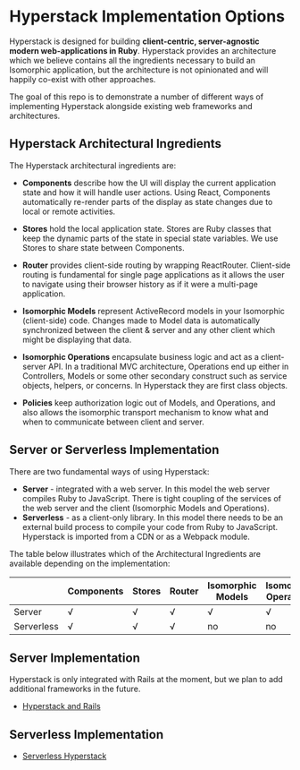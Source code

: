 # Hyperstack Implementation Options

Hyperstack is designed for building  **client-centric, server-agnostic modern web-applications in Ruby**. Hyperstack provides an architecture which we believe contains all the ingredients necessary to build an Isomorphic application, but the architecture is not opinionated and will happily co-exist with other approaches.

The goal of this repo is to demonstrate a number of different ways of implementing Hyperstack alongside existing web frameworks and architectures.  

## Hyperstack Architectural Ingredients

The Hyperstack architectural ingredients are:

+ **Components** describe how the UI will display the current application state and how it will handle user actions. Using React, Components automatically re-render parts of the display as state changes due to local or remote activities.

+ **Stores** hold the local application state. Stores are Ruby classes that keep the dynamic parts of the state in special state variables. We use Stores to share state between Components.

+ **Router** provides client-side routing by wrapping ReactRouter. Client-side routing is fundamental for single page applications as it allows the user to navigate using their browser history as if it were a multi-page application.

+ **Isomorphic Models** represent ActiveRecord models in your Isomorphic (client-side) code. Changes made to Model data is automatically synchronized between the client & server and any other client which might be displaying that data.  

+ **Isomorphic Operations** encapsulate business logic and act as a client-server API. In a traditional MVC architecture, Operations end up either in Controllers, Models or some other secondary construct such as service objects, helpers, or concerns. In Hyperstack they are first class objects.

+ **Policies** keep authorization logic out of Models, and Operations, and also allows the isomorphic transport mechanism to know what and when to communicate between client and server.

## Server or Serverless Implementation

There are two fundamental ways of using Hyperstack:

+ **Server** - integrated with a web server. In this model the web server compiles Ruby to JavaScript. There is tight coupling of the services of the web server and the client (Isomorphic Models and Operations).
+ **Serverless** - as a client-only library. In this model there needs to be an external build process to compile your code from Ruby to JavaScript. Hyperstack is imported from a CDN or as a Webpack module.

The table below illustrates which of the Architectural Ingredients are available depending on the implementation:

|   	      |Components|Stores|Router|Isomorphic Models|Isomorphic Operations|Policies|
|---	      |---	     |---	  |---	 |---           	  |---           	     |---     |
|Server     |√         |√  	  |√  	 |√             	  |√             	     |√       |
|Serverless |√         |√  	  |√  	 |no            	  |no             	   |no      |

## Server Implementation

Hyperstack is only integrated with Rails at the moment, but we plan to add additional frameworks in the future.

+ [Hyperstack and Rails](/Server/Rails)

## Serverless Implementation

+ [Serverless Hyperstack](/Serverless)
